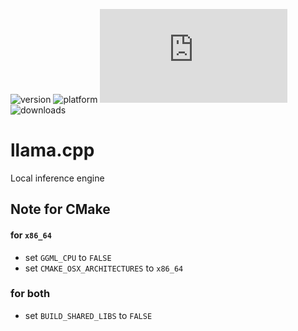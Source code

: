 ![version](https://img.shields.io/badge/version-20%2B-E23089)
![platform](https://img.shields.io/static/v1?label=platform&message=mac-intel%20|%20mac-arm%20|%20win-64&color=blue)
[![license](https://img.shields.io/github/license/miyako/llama.cpp)](LICENSE)
![downloads](https://img.shields.io/github/downloads/miyako/llama.cpp/total)

# llama.cpp
Local inference engine

## Note for CMake

#### for `x86_64`

* set `GGML_CPU` to `FALSE`
* set `CMAKE_OSX_ARCHITECTURES`  to `x86_64`

### for both

* set `BUILD_SHARED_LIBS` to `FALSE`
